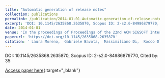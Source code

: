 ```yaml
---
title: "Automatic generation of release notes"
collection: publications
permalink: /publication/2014-01-01-Automatic-generation-of-release-notes
excerpt: 'DOI: 10.1145/2635868.2635870, Scopus ID: 2-s2.0-84986879770, Cited by: 35'
date: 2014-01-01
venue: 'In the proceedings of Proceedings of the 22nd ACM SIGSOFT International Symposium on Foundations of Software Engineering, (FSE-22), Hong Kong, China, November 16 - 22, 2014'
paperurl: 'https://doi.org/10.1145/2635868.2635870'
citation: ' Laura Moreno,  Gabriele Bavota,  Massimiliano Di,  Rocco Oliveto,  Andrian Marcus,  Gerardo Canfora, &quot;Automatic generation of release notes.&quot; In the proceedings of Proceedings of the 22nd ACM SIGSOFT International Symposium on Foundations of Software Engineering, (FSE-22), Hong Kong, China, November 16 - 22, 2014, 2014.'
---
```

DOI: 10.1145/2635868.2635870, Scopus ID: 2-s2.0-84986879770, Cited by: 35

[Access paper here](https://doi.org/10.1145/2635868.2635870){:target="_blank"}
